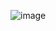 ![image](https://github.com/Dhiraj73Ray/Rock-Paper-Scissors-Game/assets/120560857/20bcceb0-b346-4e8f-8ac1-b8ac5e756b99)
